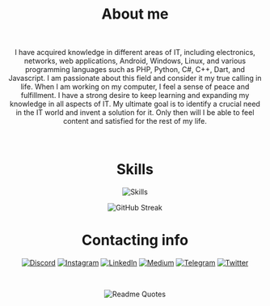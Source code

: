 

<h1 align="center">About me</h1>
<br>
<div align="center">
  
I have acquired knowledge in different areas of IT, including electronics, networks, web applications, Android, Windows, Linux, and various programming languages such as PHP, Python, C#, C++, Dart, and Javascript. I am passionate about this field and consider it my true calling in life. When I am working on my computer, I feel a sense of peace and fulfillment. I have a strong desire to keep learning and expanding my knowledge in all aspects of IT. My ultimate goal is to identify a crucial need in the IT world and invent a solution for it. Only then will I be able to feel content and satisfied for the rest of my life.



</div>

<br>
<!--
<h1 align="center">STATUS</h1>
<div align="center">
</div> --!>
    

<h1 align="center">Skills</h1>
<div align="center">
  
  ![Skills](https://skillicons.dev/icons?i=go,rust,rabbitmq,js,ts,bash,postgres,tailwind,nest,nodejs,express,laravel,mongodb,linux,cpp,arduino,raspberrypi,react,next,stackoverflow,electron&theme=dark&perline=7)
  

  ![GitHub Streak](https://streak-stats.demolab.com/?user=jexroid)
  
  
</div>
<be>

<h1 align="center">Contacting info</h1>
<div align="center">
  
  
[![Discord](https://img.shields.io/badge/Discord-blue?style=for-the-badge&logo=discord&logoColor=white)](https://discord.gg/58yRbQNSKK) [![Instagram](https://img.shields.io/badge/Instagram-red?style=for-the-badge&logo=Instagram&logoColor=white)](https://instagram.com/jexroid) [![LinkedIn](https://img.shields.io/badge/LinkedIn-blue?style=for-the-badge&logo=linkedin&logoColor=white)](https://linkedin.com/in/jexroid) [![Medium](https://img.shields.io/badge/Medium-black?style=for-the-badge&logo=medium&logoColor=white)](https://medium.com/@jexroid) [![Telegram](https://img.shields.io/badge/jexroid-blue?style=for-the-badge&logo=telegram)](https://t.me/jexroid) [![Twitter](https://img.shields.io/badge/Twitter-blue?style=for-the-badge&logo=twitter&logoColor=white)](https://twitter.com/jexroid)

<br>
  
<div align="center">
  
  ![Readme Quotes](https://quotes-github-readme.vercel.app/api?type=border&theme=dark&border=true&quote=An%20idiot%20admires%20complexity%20a%20genius%20admires%20simplicity&author=Terry%20Davis)
  
</div>
  
<!-- ![lg](https://github-readme-stats.vercel.app/api?username=jexroid) --!>


</div>
